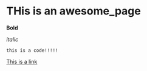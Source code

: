 # THis is an awesome_page
**Bold**

*italic*

```
this is a code!!!!!

```
[This is a link](https://github.com/adam-p/markdown-here/wiki/Markdown-Cheatsheet)

